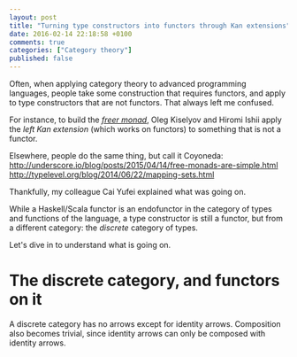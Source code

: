 ```yaml
---
layout: post
title: "Turning type constructors into functors through Kan extensions"
date: 2016-02-14 22:18:58 +0100
comments: true
categories: ["Category theory"]
published: false
---
```


Often, when applying category theory to advanced programming languages, people
take some construction that requires functors, and apply to type constructors
that are not functors. That always left me confused.

For instance, to build the
[*freer monad*](http://okmij.org/ftp/Computation/free-monad.html), Oleg Kiselyov
and Hiromi Ishii apply the *left Kan extension* (which works on functors) to
something that is not a functor.

Elsewhere, people do the same thing, but call it Coyoneda:
http://underscore.io/blog/posts/2015/04/14/free-monads-are-simple.html
http://typelevel.org/blog/2014/06/22/mapping-sets.html

Thankfully, my colleague Cai Yufei explained what was going on.

While a Haskell/Scala functor is an endofunctor in the category of types and
functions of the language, a type constructor is still a functor, but from a
different category: the *discrete* category of types.

Let's dive in to understand what is going on.

# The discrete category, and functors on it

A discrete category has no arrows except for identity arrows. Composition also
becomes trivial, since identity arrows can only be composed with identity
arrows.

